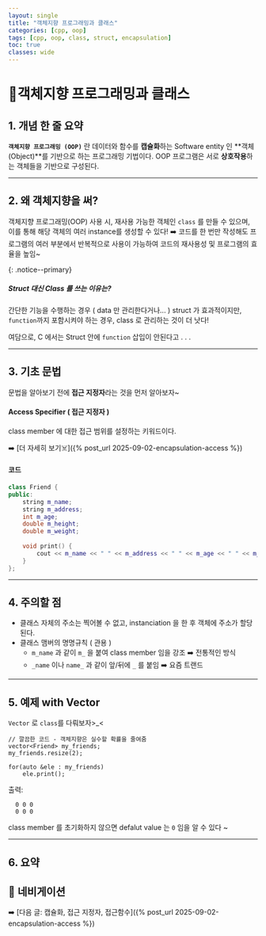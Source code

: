 ```yaml
---
layout: single
title: "객체지향 프로그래밍과 클래스"
categories: [cpp, oop]
tags: [cpp, oop, class, struct, encapsulation]
toc: true
classes: wide
---
```


# 💟객체지향 프로그래밍과 클래스

## 1. 개념 한 줄 요약

**`객체지향 프로그래밍 (OOP)`** 란 데이터와 함수를 **캡슐화**하는 Software entity 인 **객체 (Object)**를 기반으로 하는 프로그래밍 기법이다. OOP 프로그램은 서로 **상호작용**하는 객체들을 기반으로 구성된다.

------

## 2. 왜 객체지향을 써?

객체지향 프로그래밍(OOP) 사용 시, 재사용 가능한 객체인 `class` 를 만들 수 있으며, 이를 통해 해당 객체의 여러 instance를 생성할 수 있다!
➡️ 코드를 한 번만 작성해도 프로그램의 여러 부분에서 반복적으로 사용이 가능하여 코드의 재사용성 및 프로그램의 효율을 높임~

{: .notice--primary}

##### Struct 대신 Class 를 쓰는 이유는?

간단한 기능을 수행하는 경우 ( data 만 관리한다거나... ) struct 가 효과적이지만, `function`까지 포함시켜야 하는 경우, class 로  관리하는 것이 더 낫다!

여담으로, C 에서는 Struct 안에 `function` 삽입이 안된다고 . . .

------

## 3. 기초 문법

문법을 알아보기 전에 **접근 지정자**라는 것을 먼저 알아보자~

#### Access Specifier ( 접근 지정자 )

class member 에 대한 접근 범위를 설정하는 키워드이다.

➡️ [더 자세히 보기☠️]({% post_url 2025-09-02-encapsulation-access %})

#### 코드 

```c++
class Friend {
public:
    string m_name;
 	string m_address;
 	int m_age;
 	double m_height;
 	double m_weight;
   
    void print() {
        cout << m_name << " " << m_address << " " << m_age << " " << m_height << " " << m_weight << endl;
    }
};
```

------

## 4. 주의할 점

- 클래스 자체의 주소는 찍어볼 수 없고, instanciation 을 한 후 객체에 주소가 할당된다.
- 클래스 맴버의 명명규칙 ( 관용 )
  - `m_name` 과 같이  `m_` 을 붙여 class member 임을 강조 ➡️ 전통적인 방식
  - `_name` 이나 `name_` 과 같이 앞/뒤에 `_` 를 붙임 ➡️ 요즘 트랜드


------

## 5. 예제 with Vector

`Vector` 로 `class`를 다뤄보자>_<

```
// 깔끔한 코드 - 객체지향은 실수할 확률을 줄여줌
vector<Friend> my_friends;
my_friends.resize(2);

for(auto &ele : my_friends)
    ele.print();
```

출력:

```
  0 0 0
  0 0 0
```

class member 를 초기화하지 않으면 defalut value 는 `0` 임을 알 수 있다 ~

------

## 6. 요약



## 📌 네비게이션

➡️ [다음 글: 캡슐화, 접근 지정자, 접근함수]({% post_url 2025-09-02-encapsulation-access %})